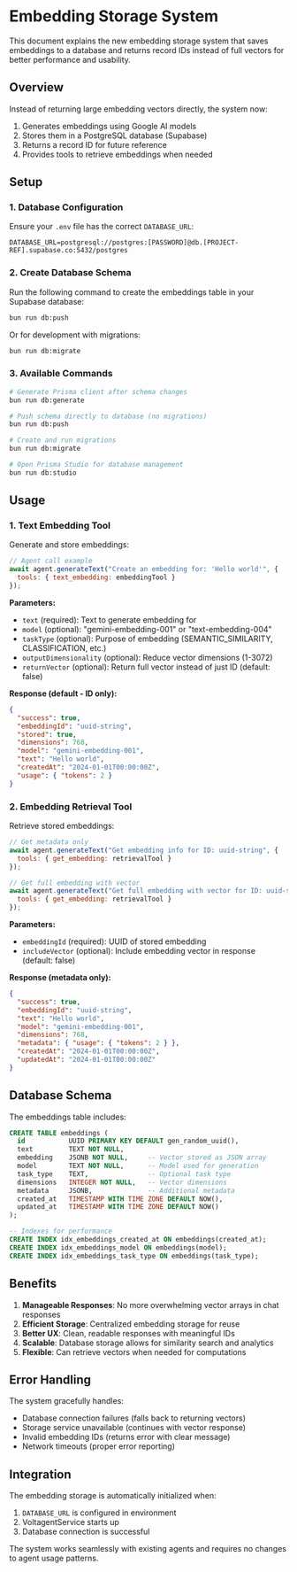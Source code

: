 # Embedding Storage System

This document explains the new embedding storage system that saves embeddings to a database and returns record IDs instead of full vectors for better performance and usability.

## Overview

Instead of returning large embedding vectors directly, the system now:
1. Generates embeddings using Google AI models
2. Stores them in a PostgreSQL database (Supabase)
3. Returns a record ID for future reference
4. Provides tools to retrieve embeddings when needed

## Setup

### 1. Database Configuration

Ensure your `.env` file has the correct `DATABASE_URL`:

```env
DATABASE_URL=postgresql://postgres:[PASSWORD]@db.[PROJECT-REF].supabase.co:5432/postgres
```

### 2. Create Database Schema

Run the following command to create the embeddings table in your Supabase database:

```bash
bun run db:push
```

Or for development with migrations:

```bash
bun run db:migrate
```

### 3. Available Commands

```bash
# Generate Prisma client after schema changes
bun run db:generate

# Push schema directly to database (no migrations)
bun run db:push

# Create and run migrations
bun run db:migrate

# Open Prisma Studio for database management
bun run db:studio
```

## Usage

### 1. Text Embedding Tool

Generate and store embeddings:

```javascript
// Agent call example
await agent.generateText("Create an embedding for: 'Hello world'", {
  tools: { text_embedding: embeddingTool }
});
```

**Parameters:**
- `text` (required): Text to generate embedding for
- `model` (optional): "gemini-embedding-001" or "text-embedding-004"
- `taskType` (optional): Purpose of embedding (SEMANTIC_SIMILARITY, CLASSIFICATION, etc.)
- `outputDimensionality` (optional): Reduce vector dimensions (1-3072)
- `returnVector` (optional): Return full vector instead of just ID (default: false)

**Response (default - ID only):**
```json
{
  "success": true,
  "embeddingId": "uuid-string",
  "stored": true,
  "dimensions": 768,
  "model": "gemini-embedding-001",
  "text": "Hello world",
  "createdAt": "2024-01-01T00:00:00Z",
  "usage": { "tokens": 2 }
}
```

### 2. Embedding Retrieval Tool

Retrieve stored embeddings:

```javascript
// Get metadata only
await agent.generateText("Get embedding info for ID: uuid-string", {
  tools: { get_embedding: retrievalTool }
});

// Get full embedding with vector
await agent.generateText("Get full embedding with vector for ID: uuid-string", {
  tools: { get_embedding: retrievalTool }
});
```

**Parameters:**
- `embeddingId` (required): UUID of stored embedding
- `includeVector` (optional): Include embedding vector in response (default: false)

**Response (metadata only):**
```json
{
  "success": true,
  "embeddingId": "uuid-string",
  "text": "Hello world",
  "model": "gemini-embedding-001",
  "dimensions": 768,
  "metadata": { "usage": { "tokens": 2 } },
  "createdAt": "2024-01-01T00:00:00Z",
  "updatedAt": "2024-01-01T00:00:00Z"
}
```

## Database Schema

The embeddings table includes:

```sql
CREATE TABLE embeddings (
  id           UUID PRIMARY KEY DEFAULT gen_random_uuid(),
  text         TEXT NOT NULL,
  embedding    JSONB NOT NULL,     -- Vector stored as JSON array
  model        TEXT NOT NULL,      -- Model used for generation
  task_type    TEXT,               -- Optional task type
  dimensions   INTEGER NOT NULL,   -- Vector dimensions
  metadata     JSONB,              -- Additional metadata
  created_at   TIMESTAMP WITH TIME ZONE DEFAULT NOW(),
  updated_at   TIMESTAMP WITH TIME ZONE DEFAULT NOW()
);

-- Indexes for performance
CREATE INDEX idx_embeddings_created_at ON embeddings(created_at);
CREATE INDEX idx_embeddings_model ON embeddings(model);
CREATE INDEX idx_embeddings_task_type ON embeddings(task_type);
```

## Benefits

1. **Manageable Responses**: No more overwhelming vector arrays in chat responses
2. **Efficient Storage**: Centralized embedding storage for reuse
3. **Better UX**: Clean, readable responses with meaningful IDs
4. **Scalable**: Database storage allows for similarity search and analytics
5. **Flexible**: Can retrieve vectors when needed for computations

## Error Handling

The system gracefully handles:
- Database connection failures (falls back to returning vectors)
- Storage service unavailable (continues with vector response)
- Invalid embedding IDs (returns error with clear message)
- Network timeouts (proper error reporting)

## Integration

The embedding storage is automatically initialized when:
1. `DATABASE_URL` is configured in environment
2. VoltagentService starts up
3. Database connection is successful

The system works seamlessly with existing agents and requires no changes to agent usage patterns.